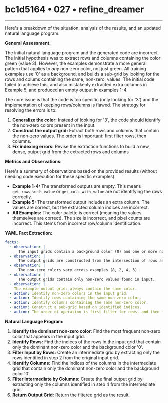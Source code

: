 # bc1d5164 • 027 • refine_dreamer

---
Here's a breakdown of the situation, analysis of the results, and an updated natural language program:

**General Assessment:**

The initial natural language program and the generated code are incorrect. The initial hypothesis was to extract rows and columns containing the color green (value 3). However, the examples demonstrate a more general pattern that applies to *any* non-zero color, not just green. All training examples use '0' as a background, and builds a sub-grid by looking for the rows and colums containing the same, non-zero, values. The initial code failed to achieve this, and also mistakenly extracted extra columns in Example 5, and produced an empty output in examples 1-4.

The core issue is that the code is too specific (only looking for '3') and the implementation of keeping rows/columns is flawed. The strategy for resolving the errors is to:

1.  **Generalize the color:** Instead of looking for '3', the code should identify the non-zero colors present in the input.
2. **Construct the output grid:** Extract both rows and columns that contain the non-zero values. The order is important: first filter rows, then columns.
3. **Fix indexing errors:** Revise the extraction functions to build a new, dense, output grid from the extracted rows and columns

**Metrics and Observations:**

Here's a summary of observations based on the provided results (without needing code execution for these specific examples):

*   **Example 1-4:**  The transformed outputs are empty. This means `get_rows_with_value` or `get_cols_with_value` are not identifying the rows correctly.
*   **Example 5:** The transformed output includes an extra column. The values are correct, but the extracted column indices are incorrect.
*   **All Examples:** The color palette is correct (meaning the values themselves are correct). The size is incorrect, and pixel counts are incorrect. This stems from incorrect row/column identification.

**YAML Fact Extraction:**

```yaml
facts:
  - observation: |
      The input grids contain a background color (0) and one or more non-zero colors.
  - observation: |
      The output grids are constructed from the intersection of rows and columns containing the same non-zero color in each respective input grid.
  - observation: |
      The non-zero colors vary across examples (8, 2, 4, 3).
  - observation: |
      The output grids contain only non-zero values found in input.
  - observation: |
    The example output grids always contain the same color.
  - action: Identify non-zero colors in the input grid.
  - action: Identify rows containing the same non-zero color.
  - action: Identify columns containing the same non-zero color.
  - action: Construct a sub-grid based on identified indices.
  - action: The order of operation is first filter for rows, and then filter for columns.
```

**Natural Language Program:**

1.  **Identify the dominant non-zero color**: Find the most frequent non-zero color that appears in the input grid.
2.  **Identify Rows:** Find the indices of the rows in the input grid that contain only the dominant non-zero color and the background color '0'.
3.  **Filter Input by Rows:** Create an intermediate grid by extracting only the rows identified in step 2 from the original input grid.
4.  **Identify Columns:** Find the indices of the columns in the intermediate grid that contain only the dominant non-zero color and the background color '0'.
5. **Filter Intermediate by Columns:** Create the final output grid by extracting only the columns identified in step 4 from the intermediate grid.
6.  **Return Output Grid:** Return the filtered grid as the result.

